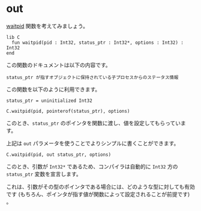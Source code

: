 # out

[waitpid](http://www.gnu.org/software/libc/manual/html_node/Process-Completion.html) 関数を考えてみましょう。

```crystal
lib C
  fun waitpid(pid : Int32, status_ptr : Int32*, options : Int32) : Int32
end
```

この関数のドキュメントは以下の内容です。

```
status_ptr が指すオブジェクトに保持されている子プロセスからのステータス情報
```

この関数を以下のように利用できます。

```crystal
status_ptr = uninitialized Int32

C.waitpid(pid, pointerof(status_ptr), options)
```

このとき、`status_ptr` のポインタを関数に渡し、値を設定してもらっています。

上記は `out` パラメータを使うことでよりシンプルに書くことができます。

```crystal
C.waitpid(pid, out status_ptr, options)
```

このとき、引数が `Int32*` であるため、コンパイラは自動的に `Int32` 方の `status_ptr` 変数を宣言します。

これは、引数がその型のポインタである場合には、どのような型に対しても有効です (もちろん、ポインタが指す値が関数によって設定されることが前提です) 。
